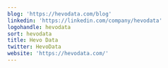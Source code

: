 ```yaml
---
blog: 'https://hevodata.com/blog'
linkedin: 'https://linkedin.com/company/hevodata'
logohandle: hevodata
sort: hevodata
title: Hevo Data
twitter: HevoData
website: 'https://hevodata.com/'
---
```

